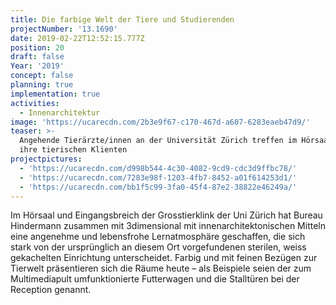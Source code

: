 ```yaml
---
title: Die farbige Welt der Tiere und Studierenden
projectNumber: '13.1690'
date: 2019-02-22T12:52:15.777Z
position: 20
draft: false
Year: '2019'
concept: false
planning: true
implementation: true
activities:
  - Innenarchitektur
image: 'https://ucarecdn.com/2b3e9f67-c170-467d-a607-6283eaeb47d9/'
teaser: >-
  Angehende Tierärzte/innen an der Universität Zürich treffen im Hörsaal auf
  ihre tierischen Klienten
projectpictures:
  - 'https://ucarecdn.com/d998b544-4c30-4082-9cd9-cdc3d9ffbc78/'
  - 'https://ucarecdn.com/7283e98f-1203-4fb7-8452-a01f614253d1/'
  - 'https://ucarecdn.com/bb1f5c99-3fa0-45f4-87e2-38822e46249a/'
---
```

Im Hörsaal und Eingangsbreich der Grosstierklink der Uni Zürich hat Bureau Hindermann zusammen mit 3dimensional mit innenarchitektonischen Mitteln eine angenehme und lebensfrohe Lernatmosphäre geschaffen, die sich stark von der ursprünglich an diesem Ort vorgefundenen sterilen, weiss gekachelten Einrichtung unterscheidet. Farbig und mit feinen Bezügen zur Tierwelt präsentieren sich die Räume heute – als Beispiele seien der zum Multimediapult umfunktionierte Futterwagen und die Stalltüren bei der Reception genannt.
